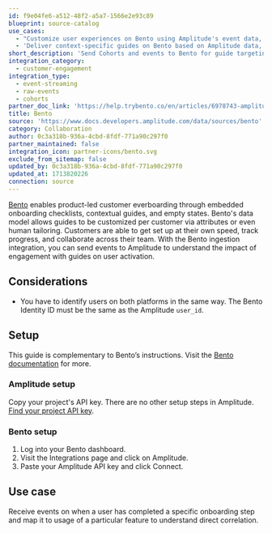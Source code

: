 ```yaml
---
id: f9e04fe6-a512-48f2-a5a7-1566e2e93c89
blueprint: source-catalog
use_cases:
  - "Customize user experiences on Bento using Amplitude's event data, improving engagement through targeted messages and tailored services."
  - 'Deliver context-specific guides on Bento based on Amplitude data, gathering user feedback to continually enhance guidance and user experience.'
short_description: 'Send Cohorts and events to Bento for guide targeting and step auto-completion. Receive events back from Bento on user progress in guides.'
integration_category:
  - customer-engagement
integration_type:
  - event-streaming
  - raw-events
  - cohorts
partner_doc_link: 'https://help.trybento.co/en/articles/6978743-amplitude-integration'
title: Bento
source: 'https://www.docs.developers.amplitude.com/data/sources/bento'
category: Collaboration
author: 0c3a318b-936a-4cbd-8fdf-771a90c297f0
partner_maintained: false
integration_icon: partner-icons/bento.svg
exclude_from_sitemap: false
updated_by: 0c3a318b-936a-4cbd-8fdf-771a90c297f0
updated_at: 1713820226
connection: source
---
```

[Bento](https://www.trybento.co/) enables product-led customer everboarding through embedded onboarding checklists, contextual guides, and empty states. Bento's data model allows guides to be customized per customer via attributes or even human tailoring. Customers are able to get set up at their own speed, track progress, and collaborate across their team. 
With the Bento ingestion integration, you can send events to Amplitude to understand the impact of engagement with guides on user activation.

## Considerations

- You have to identify users on both platforms in the same way. The Bento Identity ID must be the same as the Amplitude `user_id`.

## Setup

This guide is complementary to Bento’s instructions. Visit the [Bento documentation](https://help.trybento.co/en/articles/6978743-send-events-to-amplitude) for more.

### Amplitude setup

Copy your project's API key. There are no other setup steps in Amplitude. [Find your project API key](/api/authentication).

### Bento setup

1. Log into your Bento dashboard.
2. Visit the Integrations page and click on Amplitude.
3. Paste your Amplitude API key and click Connect.

## Use case

Receive events on when a user has completed a specific onboarding step and map it to usage of a particular feature to understand direct correlation.